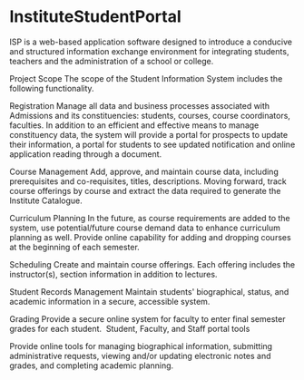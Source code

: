 # InstituteStudentPortal

ISP is a web-based application software designed to introduce a conducive and structured information exchange environment for integrating students, teachers and the administration of a school or college.

Project Scope
The scope of the Student Information System includes the following functionality.

Registration
Manage all data and business processes associated with Admissions and its constituencies: students, courses, course coordinators, faculties. In addition to an efficient and effective means to manage constituency data, the system will provide a portal for prospects to update their information, a portal for students to see updated notification and online application reading through a document.

Course Management
Add, approve, and maintain course data, including prerequisites and co-requisites, titles, descriptions. Moving forward, track course offerings by course and extract the data required to generate the Institute Catalogue.

Curriculum Planning
In the future, as course requirements are added to the system, use potential/future course demand data to enhance curriculum planning as well. Provide online capability for adding and dropping courses at the beginning of each semester.

Scheduling
Create and maintain course offerings. Each offering includes the instructor(s), section information in addition to lectures.

Student Records Management
Maintain students' biographical, status, and academic information in a secure, accessible system.

Grading
Provide a secure online system for faculty to enter final semester grades for each student. 
Student, Faculty, and Staff portal tools

Provide online tools for managing biographical information, submitting administrative requests, viewing and/or updating electronic notes and grades, and completing academic planning. 
